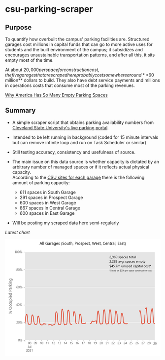 # csu-parking-scraper
## Purpose

To quantify how overbuilt the campus' parking facilities are. Structured garages cost millions in capital
funds that can go to more active uses for students and the built environment of the campus;
it subsidizes and encourages unsustainable transportation patterns, and after all this, it sits empty most of the time.

At about $20,000 per space for construction cost, the five garages that are scraped here probably cost
somewhere around **$60 million** dollars to build. They also have debt service payments and millions in operations costs
that consume most of the parking revenues. 


[Why America Has So Many Empty Parking Spaces](https://www.mentalfloss.com/article/503014/why-america-has-so-many-empty-parking-spaces)

## Summary 
* A simple scraper script that obtains parking availability numbers from 
[Cleveland State University's live parking portal](http://parkingspaces.csuohio.edu/).

* Intended to be left running in background (coded for 15 minute intervals but can remove infinite loop and run on Task Scheduler or similar)

* Still testing accuracy, consistency and usefulness of source.
    
* The main issue on this data source is whether capacity is dictated by an arbitrary number of managed spaces or if it 
  reflects actual physical capacity.  
  According to the [CSU sites for each garage](https://www.csuohio.edu/parking/west-garage) there is the following
  amount of parking capacity:
  * 611 spaces in South Garage
  * 291 spaces in Prospect Garage
  * 600 spaces in West Garage
  * 867 spaces in Central Garage
  * 600 spaces in East Garage

* Will be posting my scraped data here semi-regularly

*Latest chart*  

![Example](example/ex1.png)